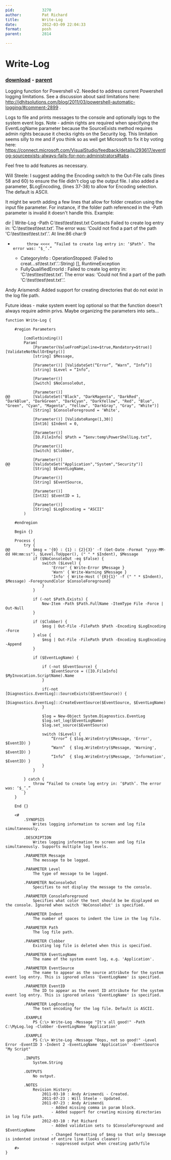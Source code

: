 ```yaml
---
pid:            3270
author:         Pat Richard
title:          Write-Log
date:           2012-03-09 22:04:33
format:         posh
parent:         2814

---
```


# Write-Log

### [download](Scripts\3270.ps1) - [parent](Scripts\2814.md)

Logging function for Powershell v2. Needed to address current Powershell logging limitations. See a discussion about said limitations here: http://jdhitsolutions.com/blog/2011/03/powershell-automatic-logging/#comment-2899 .

Logs to file and prints messages to the console and optionally logs to the system event logs. Note - admin rights are required when specifying the EventLogName parameter because the SourceExists method requires admin rights because it checks rights on the Security log. This limitation seems silly to me and if you think so as well get Microsoft to fix it by voting here: https://connect.microsoft.com/VisualStudio/feedback/details/293617/eventlog-sourceexists-always-fails-for-non-administrators#tabs .

Feel free to add features as necessary.

Will Steele: I suggest adding the Encoding switch to the Out-File calls (lines 58 and 60) to ensure the file didn't clog up the output file.  I also added a parameter, $LogEncoding, (lines 37-38) to allow for Encoding selection.  The default is ASCII.

It might be worth adding a few lines that allow for folder creation using the input file parameter.  For instance, if the folder path referenced in the -Path parameter is invalid it doesn't handle this.  Example:

dir | Write-Log -Path C:\test\test\test.txt
Contacts
Failed to create log entry in: ‘C:\test\test\test.txt’. The error was: ‘Could not find a part of the path 'C:\test\test\test.txt'.’.
At line:86 char:9
+ 			throw <<<<  “Failed to create log entry in: ‘$Path’. The error was: ‘$_’.”
    + CategoryInfo          : OperationStopped: (Failed to creat...st\test.txt'.’.:String) [], RuntimeException
    + FullyQualifiedErrorId : Failed to create log entry in: ‘C:\test\test\test.txt’. The error was: ‘Could not find a part of the path 'C:\test\test\test.txt'.’.

Andy Arismendi: Added support for creating directories that do not exist in the log file path.

Future ideas - make system event log optional so that the function doesn't always require admin privs. Maybe organizing the parameters into sets...

```posh
function Write-Log {

	#region Parameters
	
		[cmdletbinding()]
		Param(
			[Parameter(ValueFromPipeline=$true,Mandatory=$true)] [ValidateNotNullOrEmpty()]
			[string] $Message,

			[Parameter()] [ValidateSet(“Error”, “Warn”, “Info”)]
			[string] $Level = “Info”,
			
			[Parameter()]
			[Switch] $NoConsoleOut,
			
			[Parameter()]
@@			[ValidateSet("Black", "DarkMagenta", "DarkRed", "DarkBlue", "DarkGreen", "DarkCyan", "DarkYellow", "Red", "Blue", "Green", "Cyan", "Magenta", "Yellow", "DarkGray", "Gray", "White")]
			[String] $ConsoleForeground = 'White',
			
			[Parameter()] [ValidateRange(1,30)]
			[Int16] $Indent = 0,

			[Parameter()]
			[IO.FileInfo] $Path = ”$env:temp\PowerShellLog.txt”,
			
			[Parameter()]
			[Switch] $Clobber,
			
			[Parameter()]
@@			[ValidateSet("Application","System","Security")]
			[String] $EventLogName,
			
			[Parameter()]
			[String] $EventSource,
			
			[Parameter()]
			[Int32] $EventID = 1,

			[Parameter()]
			[String] $LogEncoding = "ASCII"
		)
		
	#endregion

	Begin {}

	Process {
		try {			
@@			$msg = '{0} : {1} : {2}{3}' -f (Get-Date -Format "yyyy-MM-dd HH:mm:ss"), $Level.ToUpper(), (" " * $Indent), $Message			
			if ($NoConsoleOut -eq $false) {
				switch ($Level) {
					'Error' { Write-Error $Message }
					'Warn' { Write-Warning $Message }
					'Info' { Write-Host ('{0}{1}' -f (" " * $Indent), $Message) -ForegroundColor $ConsoleForeground}
				}
			}

			if (-not $Path.Exists) {
				New-Item -Path $Path.FullName -ItemType File -Force | Out-Null
			}
			
			if ($Clobber) {
				$msg | Out-File -FilePath $Path -Encoding $LogEncoding -Force
			} else {
				$msg | Out-File -FilePath $Path -Encoding $LogEncoding -Append
			}
			
			if ($EventLogName) {
			
				if (-not $EventSource) {
					$EventSource = ([IO.FileInfo] $MyInvocation.ScriptName).Name
				}
			
				if(-not [Diagnostics.EventLog]::SourceExists($EventSource)) { 
					[Diagnostics.EventLog]::CreateEventSource($EventSource, $EventLogName) 
		        } 

				$log = New-Object System.Diagnostics.EventLog  
			    $log.set_log($EventLogName)  
			    $log.set_source($EventSource) 
				
				switch ($Level) {
					“Error” { $log.WriteEntry($Message, 'Error', $EventID) }
					“Warn”  { $log.WriteEntry($Message, 'Warning', $EventID) }
					“Info”  { $log.WriteEntry($Message, 'Information', $EventID) }
				}
			}

		} catch {
			throw “Failed to create log entry in: ‘$Path’. The error was: ‘$_’.”
		}
	}

	End {}

	<#
		.SYNOPSIS
			Writes logging information to screen and log file simultaneously.

		.DESCRIPTION
			Writes logging information to screen and log file simultaneously. Supports multiple log levels.

		.PARAMETER Message
			The message to be logged.

		.PARAMETER Level
			The type of message to be logged.
			
		.PARAMETER NoConsoleOut
			Specifies to not display the message to the console.
			
		.PARAMETER ConsoleForeground
			Specifies what color the text should be be displayed on the console. Ignored when switch 'NoConsoleOut' is specified.
		
		.PARAMETER Indent
			The number of spaces to indent the line in the log file.

		.PARAMETER Path
			The log file path.
		
		.PARAMETER Clobber
			Existing log file is deleted when this is specified.
		
		.PARAMETER EventLogName
			The name of the system event log, e.g. 'Application'.
		
		.PARAMETER EventSource
			The name to appear as the source attribute for the system event log entry. This is ignored unless 'EventLogName' is specified.
		
		.PARAMETER EventID
			The ID to appear as the event ID attribute for the system event log entry. This is ignored unless 'EventLogName' is specified.

		.PARAMETER LogEncoding
			The text encoding for the log file. Default is ASCII.
		
		.EXAMPLE
			PS C:\> Write-Log -Message "It's all good!" -Path C:\MyLog.log -Clobber -EventLogName 'Application'

		.EXAMPLE
			PS C:\> Write-Log -Message "Oops, not so good!" -Level Error -EventID 3 -Indent 2 -EventLogName 'Application' -EventSource "My Script"

		.INPUTS
			System.String

		.OUTPUTS
			No output.
			
		.NOTES
			Revision History:
				2011-03-10 : Andy Arismendi - Created.
				2011-07-23 : Will Steele - Updated.
				2011-07-23 : Andy Arismendi 
					- Added missing comma in param block. 
					- Added support for creating missing directories in log file path.
				2012-03-10 : Pat Richard
					- Added validation sets to $ConsoleForeground and $EventLogName
					- Changed formatting of $msg so that only $message is indented instead of entire line (looks cleaner)
					- suppressed output when creating path/file
	#>
}
```
